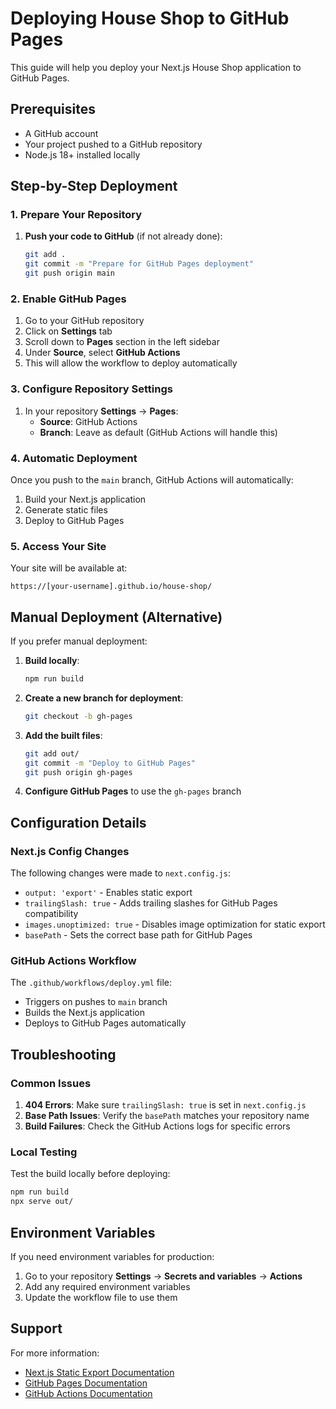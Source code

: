 # Deploying House Shop to GitHub Pages

This guide will help you deploy your Next.js House Shop application to GitHub Pages.

## Prerequisites

- A GitHub account
- Your project pushed to a GitHub repository
- Node.js 18+ installed locally

## Step-by-Step Deployment

### 1. Prepare Your Repository

1. **Push your code to GitHub** (if not already done):
   ```bash
   git add .
   git commit -m "Prepare for GitHub Pages deployment"
   git push origin main
   ```

### 2. Enable GitHub Pages

1. Go to your GitHub repository
2. Click on **Settings** tab
3. Scroll down to **Pages** section in the left sidebar
4. Under **Source**, select **GitHub Actions**
5. This will allow the workflow to deploy automatically

### 3. Configure Repository Settings

1. In your repository **Settings** → **Pages**:
   - **Source**: GitHub Actions
   - **Branch**: Leave as default (GitHub Actions will handle this)

### 4. Automatic Deployment

Once you push to the `main` branch, GitHub Actions will automatically:
1. Build your Next.js application
2. Generate static files
3. Deploy to GitHub Pages

### 5. Access Your Site

Your site will be available at:
```
https://[your-username].github.io/house-shop/
```

## Manual Deployment (Alternative)

If you prefer manual deployment:

1. **Build locally**:
   ```bash
   npm run build
   ```

2. **Create a new branch for deployment**:
   ```bash
   git checkout -b gh-pages
   ```

3. **Add the built files**:
   ```bash
   git add out/
   git commit -m "Deploy to GitHub Pages"
   git push origin gh-pages
   ```

4. **Configure GitHub Pages** to use the `gh-pages` branch

## Configuration Details

### Next.js Config Changes

The following changes were made to `next.config.js`:

- `output: 'export'` - Enables static export
- `trailingSlash: true` - Adds trailing slashes for GitHub Pages compatibility
- `images.unoptimized: true` - Disables image optimization for static export
- `basePath` - Sets the correct base path for GitHub Pages

### GitHub Actions Workflow

The `.github/workflows/deploy.yml` file:
- Triggers on pushes to `main` branch
- Builds the Next.js application
- Deploys to GitHub Pages automatically

## Troubleshooting

### Common Issues

1. **404 Errors**: Make sure `trailingSlash: true` is set in `next.config.js`
2. **Base Path Issues**: Verify the `basePath` matches your repository name
3. **Build Failures**: Check the GitHub Actions logs for specific errors

### Local Testing

Test the build locally before deploying:
```bash
npm run build
npx serve out/
```

## Environment Variables

If you need environment variables for production:
1. Go to your repository **Settings** → **Secrets and variables** → **Actions**
2. Add any required environment variables
3. Update the workflow file to use them

## Support

For more information:
- [Next.js Static Export Documentation](https://nextjs.org/docs/app/building-your-application/deploying/static-exports)
- [GitHub Pages Documentation](https://docs.github.com/en/pages)
- [GitHub Actions Documentation](https://docs.github.com/en/actions) 
